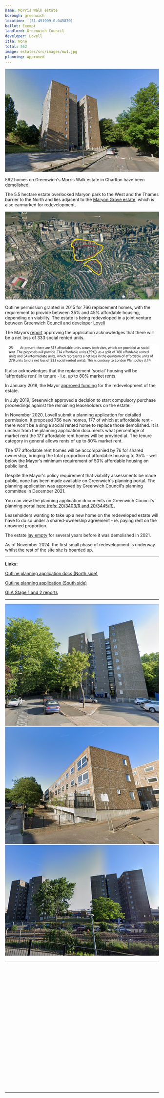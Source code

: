 ```yaml
---
name: Morris Walk estate
borough: greenwich
location: '[51.491909,0.045870]'
ballot: Exempt
landlord: Greenwich Council
developer: Lovell
itla: None
total: 562
image: estates/src/images/mw1.jpg
planning: Approved
---
```

![Morris walk estate](../estates/src/images/mw1.jpg)

562 homes on Greenwich's Morris Walk estate in Charlton have been demolished. 

The 5.5 hectare estate overlooked Maryon park to the West and the Thames barrier to the North and lies adjacent to the [Maryon Grove estate](https://www.estatewatch.london/estates/greenwich/maryongrove/), which is also earmarked for redevelopment. 

![M walk estate](../estates/src/images/morriswalkaerial.jpg)

Outline permission granted in 2015 for 766 replacement homes, with the requirement to provide between 35% and 45% affordable housing, depending on viability. The estate is being redeveloped in a joint venture between Greenwich Council and developer [Lovell](https://www.lovell.co.uk/)

The Mayors [report](https://www.london.gov.uk/sites/default/files/public%3A//public%3A//PAWS/media_id_251858///one_woolwich_morris_walk_report.pdf) approving the application acknowledges that there will be a net loss of 333 social rented units.

![M walk estate](../estates/src/images/mwnetloss.png)

It also acknowledges that the replacement 'social' housing will be 'affordable rent' in tenure - i.e. up to 80% market rents.

In January 2018, the Mayor [approved funding](https://www.london.gov.uk/sites/default/files/2021.03.18._estate_regen_projects_approved_before_18_july_2018_march_2021.pdf) for the redevelopment of the estate.

In July 2019, Greenwich approved a decision to start compulsory purchase proceedings against the remaining leaseholders on the estate. 

In November 2020, Lovell submit a planning application for detailed permission. It proposed 766 new homes, 177 of which at affordable rent - there won't be a single social rented home to replace those demolished. It is unclear from the planning application documents what percentage of market rent the 177 affordable rent homes will be provided at. The tenure category in general allows rents of up to 80% market rent.

The 177 affordable rent homes will be accompanied by 76 for shared ownership, bringing the total proportion of affordable housing to 35% - well below the Mayor's minimum requirement of 50% affordable housing on public land.

Despite the Mayor's policy requirement that viability assessments be made public, none has been made available on Greenwich's planning portal. The planning application was approved by Greenwich Council's planning committee in December 2021.

You can view the planning application documents on Greenwich Council's planning portal [here (refs: 20/3403/R and 20/3445/R).](https://planning.royalgreenwich.gov.uk/online-applications/applicationDetails.do?activeTab=documents&keyVal=_GRNW_DCAPR_104919)

Leaseholders wanting to take up a new home on the redeveloped estate will have to do so under a shared-ownership agreement - ie. paying rent on the unowned proportion. 

The estate [lay empty](https://www.fromthemurkydepths.co.uk/2020/04/14/woolwichs-morris-walk-estate-in-its-final-days/) for several years before it was demolished in 2021.

As of November 2024, the first small phase of redevelopment is underway whilst the rest of the site site is boarded up.

---

__Links:__

[Outline planning application docs (North side)](https://planning.royalgreenwich.gov.uk/online-applications/applicationDetails.do?activeTab=documents&keyVal=_GRNW_DCAPR_76330)

[Outline planning application (South side)](https://planning.royalgreenwich.gov.uk/online-applications/applicationDetails.do?activeTab=documents&keyVal=_GRNW_DCAPR_76329)

[GLA Stage 1 and 2 reports](https://www.london.gov.uk/sites/default/files/public%3A//public%3A//PAWS/media_id_251858///one_woolwich_morris_walk_report.pdf)

---


![Morris walk estate](../estates/src/images/mw2.png)
![Morris walk estate](../estates/src/images/mw3.png)
![Morris walk estate](../estates/src/images/mw4.png)

---

<!------------THE CODE BELOW RENDERS THE MAP - DO NOT EDIT! ---------------------------->

<div id="map" style="width: 100%; height: 400px;"></div>

<script>
  var map = L.map('map').setView({{ location }}, 13);
  L.tileLayer('https://tile.openstreetmap.org/{z}/{x}/{y}.png', {
  maxZoom: 19,
attribution: '&copy; <a href="http://www.openstreetmap.org/copyright">OpenStreetMap</a>'
}).addTo(map);
var circle = L.circle({{ location }}, {
    color: 'red',
    fillColor: '#f03',
    fillOpacity: 0.5,
    radius: 500
}).addTo(map);
</script>

---